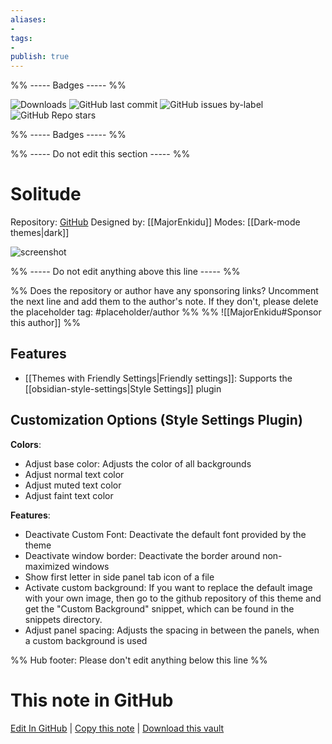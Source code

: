 ```yaml
---
aliases:
- 
tags: 
- 
publish: true
---
```


%% ----- Badges ----- %%

![Downloads](https://img.shields.io/badge/downloads-4384-573E7A?style=for-the-badge&logo=)
![GitHub last commit](https://img.shields.io/github/last-commit/MajorEnkidu/solitude-obsidian-theme?color=573E7A&label=last%20update&logo=github&style=for-the-badge)
![GitHub issues by-label](https://img.shields.io/github/issues/MajorEnkidu/solitude-obsidian-theme/help%20wanted?color=573E7A&logo=github&style=for-the-badge) 
![GitHub Repo stars](https://img.shields.io/github/stars/MajorEnkidu/solitude-obsidian-theme?color=573E7A&logo=github&style=for-the-badge)

%% ----- Badges ----- %%

%% ----- Do not edit this section ----- %%

# Solitude

Repository: [GitHub](https://github.com/MajorEnkidu/solitude-obsidian-theme)
Designed by: [[MajorEnkidu]]
Modes: [[Dark-mode themes|dark]]



![screenshot](https://github.com/MajorEnkidu/solitude-obsidian-theme/raw/HEAD/promo_screenshot.png)

%% ----- Do not edit anything above this line ----- %% 

%% Does the repository or author have any sponsoring links? Uncomment the next line and add them to the author's note. If they don't, please delete the placeholder tag: #placeholder/author %%
%% ![[MajorEnkidu#Sponsor this author]] %%


## Features

- [[Themes with Friendly Settings|Friendly settings]]: Supports the [[obsidian-style-settings|Style Settings]] plugin

## Customization Options (Style Settings Plugin) 

**Colors**: 
- Adjust base color: Adjusts the color of all backgrounds
- Adjust normal text color
- Adjust muted text color
- Adjust faint text color

**Features**: 
- Deactivate Custom Font: Deactivate the default font provided by the theme
- Deactivate window border: Deactivate the border around non-maximized windows
- Show first letter in side panel tab icon of a file
- Activate custom background: If you want to replace the default image with your own image, then go to the github repository of this theme and get the "Custom Background" snippet, which can be found in the snippets directory.
- Adjust panel spacing: Adjusts the spacing in between the panels, when a custom background is used


%% Hub footer: Please don't edit anything below this line %%

# This note in GitHub

<span class="git-footer">[Edit In GitHub](https://github.dev/obsidian-community/obsidian-hub/blob/main/02%20-%20Community%20Expansions/02.05%20All%20Community%20Expansions/Themes/Solitude.md "git-hub-edit-note") | [Copy this note](https://raw.githubusercontent.com/obsidian-community/obsidian-hub/main/02%20-%20Community%20Expansions/02.05%20All%20Community%20Expansions/Themes/Solitude.md "git-hub-copy-note") | [Download this vault](https://github.com/obsidian-community/obsidian-hub/archive/refs/heads/main.zip "git-hub-download-vault") </span>
